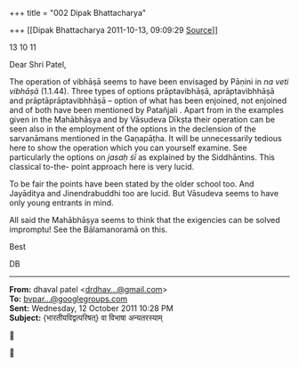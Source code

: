+++
title = "002 Dipak Bhattacharya"

+++
[[Dipak Bhattacharya	2011-10-13, 09:09:29 [Source](https://groups.google.com/g/bvparishat/c/ssKWQXDWdPc)]]



13 10 11

Dear Shri Patel,

The operation of vibhāṣā seems to have been envisaged by Pāṇini in *na veti vibhāṣā* (1.1.44). Three types of options prāptavibhāṣā, aprāptavibhhāṣā and prāptāprāptavibhhāṣā – option of what has been enjoined, not enjoined and of both have been mentioned by Patañjali . Apart from in the examples given in the Mahābhāṣya and by Vāsudeva Dīkṣta their operation can be seen also in the employment of the options in the declension of the sarvanāmans mentioned in the Gaṇapāṭha. It will be unnecessarily tedious here to show the operation which you can yourself examine. See particularly the options on *jasaḥ śī* as explained by the Siddhāntins. This classical to-the- point approach here is very lucid.

To be fair the points have been stated by the older school too. And Jayāditya and Jinendrabuddhi too are lucid. But Vāsudeva seems to have only young entrants in mind.

All said the Mahābhāṣya seems to think that the exigencies can be solved impromptu! See the Bālamanoramā on this.

Best

DB

  

------------------------------------------------------------------------

**From:** dhaval patel \<[drdhav...@gmail.com]()\>  
**To:** [bvpar...@googlegroups.com]()  
**Sent:** Wednesday, 12 October 2011 10:28 PM  
**Subject:** {भारतीयविद्वत्परिषत्} वा विभाषा अन्यतरस्याम्‌  
  





